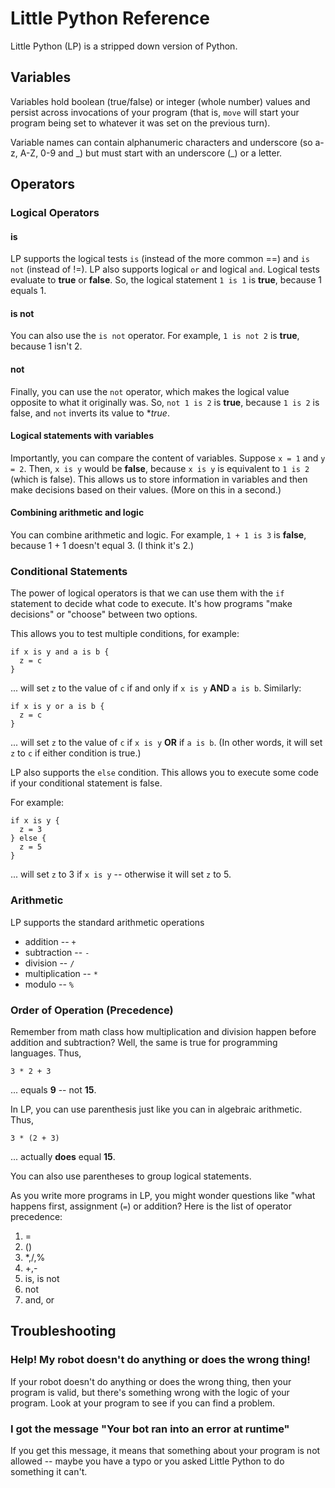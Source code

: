
# Little Python Reference

Little Python (LP) is a stripped down version of Python.

## Variables

Variables hold boolean (true/false) or integer (whole number) values and persist across invocations of your program (that is, `move` will start your program being set to whatever it was set on the previous turn).

Variable names can contain alphanumeric characters and underscore (so a-z, A-Z, 0-9 and \_) but must start with an underscore (_) or a letter.

## Operators
### Logical Operators

#### is
LP supports the logical tests `is` (instead of the more common ==) and `is not` (instead of !=). LP also supports logical `or` and logical `and`. Logical tests evaluate to **true** or **false**. So, the logical statement `1 is 1` is **true**, because 1 equals 1. 

#### is not

You can also use the `is not` operator. For example, `1 is not 2` is **true**, because 1 isn't 2.

#### not

Finally, you can use the `not` operator, which makes the logical value opposite to what it originally was. So, `not 1 is 2` is **true**, because `1 is 2` is false, and `not` inverts its value to **true*.

#### Logical statements with variables

Importantly, you can compare the content of variables. Suppose `x = 1` and `y = 2`. Then, `x is y` would be **false**, because `x is y` is equivalent to `1 is 2` (which is false). This allows us to store information in variables and then make decisions based on their values. (More on this in a second.)

#### Combining arithmetic and logic

You can combine arithmetic and logic. For example, `1 + 1 is 3` is **false**, because 1 + 1 doesn't equal 3. (I think it's 2.)


### Conditional Statements

The power of logical operators is that we can use them with the `if` statement to decide what code to execute. It's how programs "make decisions" or "choose" between two options.

This allows you to test multiple conditions, for example:

    if x is y and a is b {
      z = c
    }

... will set `z` to the value of `c` if and only if `x is y` **AND** `a is b`. Similarly:

    if x is y or a is b {
      z = c
    }

... will set `z` to the value of `c` if `x is y` **OR** if `a is b`. (In other words, it will set `z` to `c` if either condition is true.)

LP also supports the `else` condition. This allows you to execute some code if your conditional statement is false.

For example:

    if x is y {
      z = 3
    } else {
      z = 5
    }

... will set `z` to 3 if `x is y` -- otherwise it will set `z` to 5.

### Arithmetic

LP supports the standard arithmetic operations

  * addition -- `+`
  * subtraction -- `-`
  * division -- `/`
  * multiplication -- `*`
  * modulo -- `%`

### Order of Operation (Precedence)

Remember from math class how multiplication and division happen before addition and subtraction? Well, the same is true for programming languages. Thus,

    3 * 2 + 3

... equals **9** -- not **15**.

In LP, you can use parenthesis just like you can in algebraic arithmetic. Thus,

    3 * (2 + 3)

... actually **does** equal **15**.

You can also use parentheses to group logical statements.

As you write more programs in LP, you might wonder questions like "what happens first, assignment (`=`) or addition? Here is the list of operator precedence:

  1. =
  1. ()
  1. *,/,%
  1. +,-
  1. is, is not
  1. not
  1. and, or

## Troubleshooting
### Help! My robot doesn't do anything or does the wrong thing!

If your robot doesn't do anything or does the wrong thing, then your program is valid, but there's something wrong with the logic of your program. Look at your program to see if you can find a problem. 

### I got the message "Your bot ran into an error at runtime"

If you get this message, it means that something about your program is not allowed -- maybe you have a typo or you asked Little Python to do something it can't.

